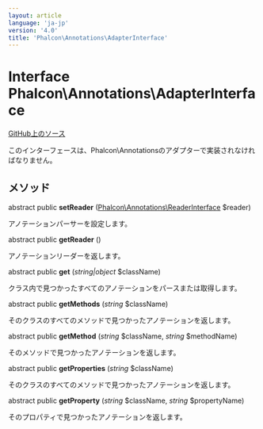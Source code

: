 ```yaml
---
layout: article
language: 'ja-jp'
version: '4.0'
title: 'Phalcon\Annotations\AdapterInterface'
---
```

# Interface **Phalcon\Annotations\AdapterInterface**

<a href="https://github.com/phalcon/cphalcon/tree/v4.0.0/phalcon/annotations/adapterinterface.zep" class="btn btn-default btn-sm">GitHub上のソース</a>

このインターフェースは、Phalcon\Annotationsのアダプターで実装されなければなりません。

## メソッド

abstract public **setReader** ([Phalcon\Annotations\ReaderInterface](Phalcon_Annotations_ReaderInterface) $reader)

アノテーションパーサーを設定します。

abstract public **getReader** ()

アノテーションリーダーを返します。

abstract public **get** (*string|object* $className)

クラス内で見つかったすべてのアノテーションをパースまたは取得します。

abstract public **getMethods** (*string* $className)

そのクラスのすべてのメソッドで見つかったアノテーションを返します。

abstract public **getMethod** (*string* $className, *string* $methodName)

そのメソッドで見つかったアノテーションを返します。

abstract public **getProperties** (*string* $className)

そのクラスのすべてのメソッドで見つかったアノテーションを返します。

abstract public **getProperty** (*string* $className, *string* $propertyName)

そのプロパティで見つかったアノテーションを返します。